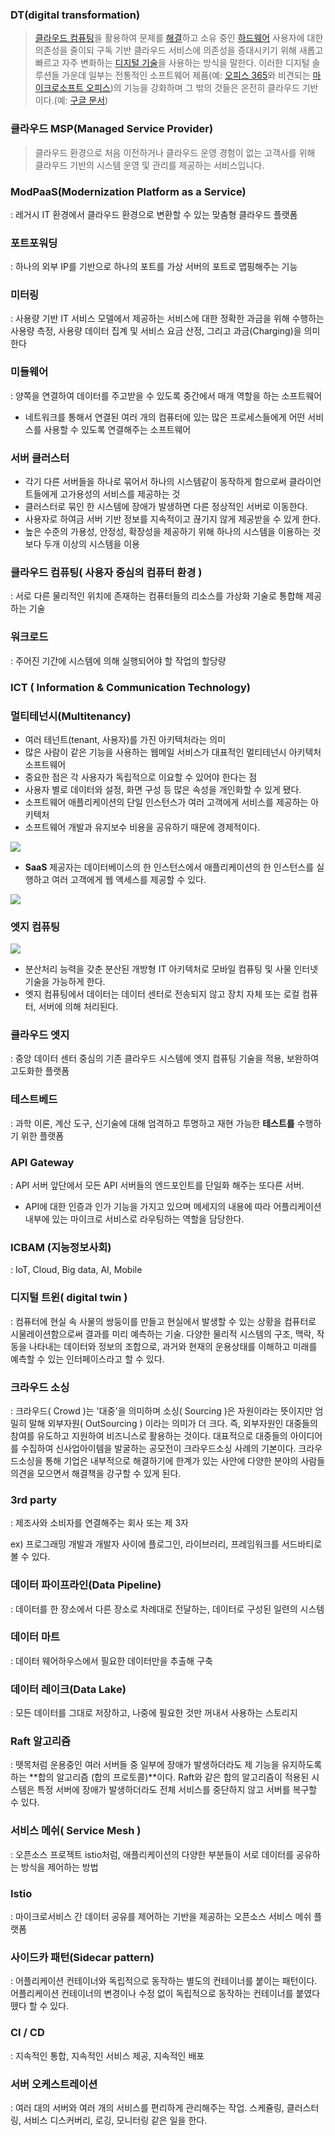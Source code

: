 ### DT(digital transformation)

> [클라우드 컴퓨팅](https://ko.wikipedia.org/wiki/클라우드_컴퓨팅)을 활용하여 문제를 [해결](https://ko.wikipedia.org/wiki/문제_해결)하고 소유 중인 [하드웨어](https://ko.wikipedia.org/wiki/컴퓨터_하드웨어) 사용자에 대한 의존성을 줄이되 구독 기반 클라우드 서비스에 의존성을 증대시키기 위해 새롭고 빠르고 자주 변화하는 [디지털 기술](https://ko.wikipedia.org/w/index.php?title=디지털_기술&action=edit&redlink=1)을 사용하는 방식을 말한다. 이러한 디지털 솔루션들 가운데 일부는 전통적인 소프트웨어 제품(예: [오피스 365](https://ko.wikipedia.org/wiki/오피스_365)와 비견되는 [마이크로소프트 오피스](https://ko.wikipedia.org/wiki/마이크로소프트_오피스))의 기능을 강화하며 그 밖의 것들은 온전히 클라우드 기반이다.(예: [구글 문서](https://ko.wikipedia.org/w/index.php?title=구글_문서&action=edit&redlink=1))



### 클라우드 MSP(Managed Service Provider)

> 클라우드 환경으로 처음 이전하거나 클라우드 운영 경험이 없는 고객사를 위해 클라우드 기반의 시스템 운영 및 관리를 제공하는 서비스입니다.



### ModPaaS(Modernization Platform as a Service)

: 레거시 IT 환경에서 클라우드 환경으로 변환할 수 있는 맞춤형 클라우드 플랫폼



### 포트포워딩

: 하나의 외부 IP를 기반으로 하나의 포트를 가상 서버의 포트로 맵핑해주는 기능



### 미터링

: 사용량 기반 IT 서비스 모델에서 제공하는 서비스에 대한 정확한 과금을 위해 수행하는 사용량 측정, 사용량 데이터 집계 및 서비스 요금 산정, 그리고 과금(Charging)을 의미한다



### 미들웨어

: 양쪽을 연결하여 데이터를 주고받을 수 있도록 중간에서 매개 역할을 하는 소프트웨어

- 네트워크를 통해서 연결된 여러 개의 컴퓨터에 있는 많은 프로세스들에게 어떤 서비스를 사용할 수 있도록 연결해주는 소프트웨어



### 서버 클러스터

- 각기 다른 서버들을 하나로 묶어서 하나의 시스템같이 동작하게 함으로써 클라이언트들에게 고가용성의 서비스를 제공하는 것
- 클러스터로 묶인 한 시스템에 장애가 발생하면 다른 정상적인 서버로 이동한다.
- 사용자로 하여금 서버 기반 정보를 지속적이고 끊기지 않게 제공받을 수 있게 한다.
- 높은 수준의 가용성, 안정성, 확장성을 제공하기 위해 하나의 시스템을 이용하는 것보다 두개 이상의 시스템을 이용



### 클라우드 컴퓨팅( 사용자 중심의 컴퓨터 환경 )

: 서로 다른 물리적인 위치에 존재하는 컴퓨터들의 리소스를 가상화 기술로 통합해 제공하는 기술



### 워크로드 

: 주어진 기간에 시스템에 의해 실행되어야 할 작업의 할당량



### ICT ( Information & Communication Technology)



### 멀티테넌시(Multitenancy)

- 여러 테넌트(tenant,  사용자)를 가진 아키텍처라는 의미
- 많은 사람이 같은 기능을 사용하는 웹메일 서비스가 대표적인 멀티테넌시 아키텍처 소프트웨어
- 중요한 점은 각 사용자가 독립적으로 이요할 수 있어야 한다는 점
- 사용자 별로 데이터와 설정, 화면 구성 등 많은 속성을 개인화할 수 있게 됐다.
- 소프트웨어 애플리케이션의 단일 인스턴스가 여러 고객에게 서비스를 제공하는 아키텍처
- 소프트웨어 개발과 유지보수 비용을 공유하기 때문에 경제적이다.

![](http://postfiles15.naver.net/MjAyMDAxMjBfODgg/MDAxNTc5NDk0ODQ2OTM3.ojXj6Fg4AyZhoXT2uy8tXlhkETmqoz479v_WPyj7cugg.zdmOSUhnn9kXIFEtBWVdAOoW11RrkSoIrCCFe6q-ZLwg.PNG.ki630808/multitenancy2.PNG?type=w966)

- **SaaS** 제공자는 데이터베이스의 한 인스턴스에서 애플리케이션의 한 인스턴스를 실행하고 여러 고객에게 웹 액세스를 제공할 수 있다.

![](http://postfiles1.naver.net/MjAyMDAxMjBfMzcg/MDAxNTc5NDk0OTU1MTMy.umyj8gbjyZGygzTQmO3D3SAUO_asn2pox10Z2S310Skg.iEERUTkIyTbd2dmdtlUYicyai3by6RmDXAA28QBSeNIg.PNG.ki630808/multitenancy3.PNG?type=w966)



### 엣지 컴퓨팅

![](https://img.kr.news.samsung.com/kr/wp-content/uploads/2017/05/%EC%97%A3%EC%A7%80%EC%BB%B4%ED%93%A8%ED%8C%85-02.jpg)

- 분산처리 능력을 갖춘 분산된 개방형 IT 아키텍처로 모바일 컴퓨팅 및 사물 인터넷 기술을 가능하게 한다.
- 엣지 컴퓨팅에서 데이터는 데이터 센터로 전송되지 않고 장치 자체 또는 로컬 컴퓨터, 서버에 의해 처리된다.



### 클라우드 엣지

: 중앙 데이터 센터 중심의 기존 클라우드 시스템에 엣지 컴퓨팅 기술을 적용, 보완하여 고도화한 플랫폼



### 테스트베드

: 과학 이론, 계산 도구, 신기술에 대해 엄격하고 투명하고 재현 가능한 **테스트를** 수행하기 위한 플랫폼



### API Gateway

: API 서버 앞단에서 모든 API 서버들의 엔드포인트를 단일화 해주는 또다른 서버.

- API에 대한 인증과 인가 기능을 가지고 있으며 메세지의 내용에 따라 어플리케이션 내부에 있는 마이크로 서비스로 라우팅하는 역할을 담당한다.



### ICBAM (지능정보사회)

:  IoT, Cloud, Big data, AI, Mobile



### 디지털 트윈( digital twin )	

: 컴퓨터에 현실 속 사물의 쌍둥이를 만들고 현실에서 발생할 수 있는 상황을 컴퓨터로 시물레이션함으로써 결과를 미리 예측하는 기술. 다양한 물리적 시스템의 구조, 맥락, 작동을 나타내는 데이터와 정보의 조합으로, 과거와 현재의 운용상태를 이해하고 미래를 예측할 수 있는 인터페이스라고 할 수 있다.



### 크라우드 소싱

: 크라우드( Crowd )는 '대중'을 의미하며 소싱( Sourcing )은 자원이라는 뜻이지만 엄밀히 말해 외부자원( OutSourcing ) 이라는 의미가 더 크다. 즉, 외부자원인 대중들의 참여를 유도하고 지원하여 비즈니스로 활용하는 것이다. 대표적으로 대중들의 아이디어를 수집하여 신사업아이템을 발굴하는 공모전이 크라우드소싱 사례의 기본이다. 크라우드소싱을 통해 기업은 내부적으로 해결하기에 한계가 있는 사안에 다양한 분야의 사람들 의견을 모으면서 해결책을 강구할 수 있게 된다.



### 3rd party

: 제조사와 소비자를 연결해주는 회사 또는 제 3자

ex) 프로그래밍 개발과 개발자 사이에 플로그인, 라이브러리, 프레임워크를 서드바티로 볼 수 있다.



### 데이터 파이프라인(Data Pipeline)

: 데이터를 한 장소에서 다른 장소로 차례대로 전달하는, 데이터로 구성된 일련의 시스템



### 데이터 마트

: 데이터 웨어하우스에서 필요한 데이터만을 추출해 구축



### 데이터 레이크(Data Lake)

: 모든 데이터를 그대로 저장하고, 나중에 필요한 것만 꺼내서 사용하는 스토리지



### Raft 알고리즘

: 뗏목처럼 운용중인 여러 서버들 중 일부에 장애가 발생하더라도 제 기능을 유지하도록 하는 **합의 알고리즘 (합의 프로토콜)**이다. Raft와 같은 합의 알고리즘이 적용된 시스템은 특정 서버에 장애가 발생하더라도 전체 서비스를 중단하지 않고 서버를 복구할 수 있다.



### 서비스 메쉬( Service Mesh )

: 오픈소스 프로젝트 istio처럼, 애플리케이션의 다양한 부분들이 서로 데이터를 공유하는 방식을 제어하는 방법



### Istio 

: 마이크로서비스 간 데이터 공유를 제어하는 기반을 제공하는 오픈소스 서비스 메쉬 플랫폼



### 사이드카 패턴(Sidecar pattern)

: 어플리케이션 컨테이너와 독립적으로 동작하는 별도의 컨테이너를 붙이는 패턴이다. 어플리케이션 컨테이너의 변경이나 수정 없이 독립적으로 동작하는 컨테이너를 붙였다 뗐다 할 수 있다.



### CI / CD

: 지속적인 통합, 지속적인 서비스 제공, 지속적인 배포



### 서버 오케스트레이션

: 여러 대의 서버와 여러 개의 서비스를 편리하게 관리해주는 작업. 스케쥴링, 클러스터링, 서비스 디스커버리, 로깅, 모니터링 같은 일을 한다.